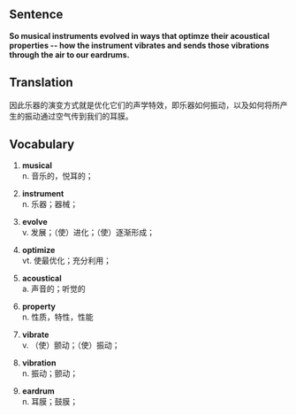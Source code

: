 ## Sentence

**So musical instruments evolved in ways that optimze their acoustical properties -- how the instrument vibrates and sends those vibrations through the air to our eardrums.**

## Translation

因此乐器的演变方式就是优化它们的声学特效，即乐器如何振动，以及如何将所产生的振动通过空气传到我们的耳膜。     


## Vocabulary     

1. **musical**     
n. 音乐的，悦耳的；      

2. **instrument**      
n. 乐器；器械；      

3. **evolve**      
v. 发展；（使）进化；（使）逐渐形成；      

4. **optimize**      
vt. 使最优化；充分利用；      

5. **acoustical**      
a. 声音的；听觉的       

6. **property**      
n. 性质，特性，性能       

7. **vibrate**      
v. （使）颤动；（使）振动；      

8. **vibration**      
n. 振动；颤动；     

9. **eardrum**      
n. 耳膜；鼓膜；     


